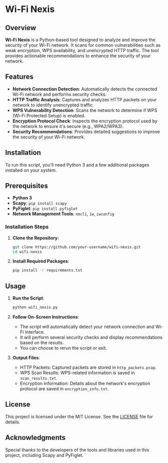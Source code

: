 # Wi-Fi Nexis

## Overview

**Wi-Fi Nexis** is a Python-based tool designed to analyze and improve the security of your Wi-Fi network. It scans for common vulnerabilities such as weak encryption, WPS availability, and unencrypted HTTP traffic. The tool provides actionable recommendations to enhance the security of your network.

## Features

- **Network Connection Detection**: Automatically detects the connected Wi-Fi network and performs security checks.
- **HTTP Traffic Analysis**: Captures and analyzes HTTP packets on your network to identify unencrypted traffic.
- **WPS Vulnerability Detection**: Scans the network to determine if WPS (Wi-Fi Protected Setup) is enabled.
- **Encryption Protocol Check**: Inspects the encryption protocol used by the network to ensure it's secure (e.g., WPA2/WPA3).
- **Security Recommendations**: Provides detailed suggestions to improve the security of your Wi-Fi network.

## Installation

To run this script, you'll need Python 3 and a few additional packages installed on your system. 

## Prerequisites

- **Python 3**
- **Scapy**: `pip install scapy`
- **PyFiglet**: `pip install pyfiglet`
- **Network Management Tools**: `nmcli`, `iw`, `iwconfig`

### Installation Steps

1. **Clone the Repository**:
    ```bash
    git clone https://github.com/your-username/wifi-nexis.git
    cd wifi-nexis
    ```

2. **Install Required Packages**:
    ```bash
    pip install -r requirements.txt
    ```

## Usage

1. **Run the Script**:
   ```bash
   python wifi_nexis.py

2. **Follow On-Screen Instructions**:
   - The script will automatically detect your network connection and Wi-Fi interface.
   - It will perform several security checks and display recommendations based on the results.
   - You can choose to rerun the script or exit.

3. **Output Files**:
   - HTTP Packets: Captured packets are stored in `http_packets.pcap`.
   - WPS Scan Results: WPS-related information is saved in `scan_results.txt`.
   - Encryption Information: Details about the network's encryption protocol are saved in `encryption_info.txt`.

## License

This project is licensed under the MIT License. See the [LICENSE](LICENSE) file for details.

## Acknowledgments

Special thanks to the developers of the tools and libraries used in this project, including Scapy and PyFiglet.


   
